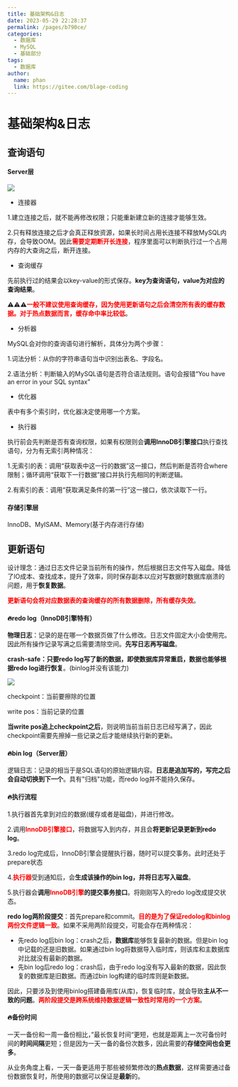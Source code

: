 ```yaml
---
title: 基础架构&日志
date: 2023-05-29 22:28:37
permalink: /pages/b790ce/
categories:
  - 数据库
  - MySQL
  - 基础部分
tags:
  - 数据库
author: 
  name: phan
  link: https://gitee.com/blage-coding
---
```

# 基础架构&日志

## 查询语句

#### Server层

![](https://cdn.staticaly.com/gh/blage-coding/picx-images-hosting@master/20230529/image.1pti00trsb7k.webp)

- 连接器

1.建立连接之后，就不能再修改权限；只能重新建立新的连接才能够生效。

2.只有释放连接之后才会真正释放资源，如果长时间占用长连接不释放MySQL内存，会导致OOM。因此<font color="red">**需要定期断开长连接**</font>，程序里面可以判断执行过一个占用内存的大查询之后，断开连接。

- 查询缓存

先前执行过的结果会以key-value的形式保存。**key为查询语句，value为对应的查询结果**。

:warning::warning::warning:<font color="red">**一般不建议使用查询缓存，因为使用更新语句之后会清空所有表的缓存数据。对于热点数据而言，缓存命中率比较低**</font>。

- 分析器

MySQL会对你的查询语句进行解析，具体分为两个步骤：

1.词法分析：从你的字符串语句当中识别出表名、字段名。

2.语法分析：判断输入的MySQL语句是否符合语法规则。语句会报错“You have an error in your SQL syntax”

- 优化器

表中有多个索引时，优化器决定使用哪一个方案。

- 执行器

执行前会先判断是否有查询权限，如果有权限则会**调用InnoDB引擎接口**执行查找语句，分为有无索引两种情况：

1.无索引的表：调用“获取表中这一行的数据”这一接口，然后判断是否符合where限制；循环调用“获取下一行数据”接口并执行先相同的判断逻辑。

2.有索引的表：调用“获取满足条件的第一行”这一接口，依次读取下一行。


#### 存储引擎层

InnoDB、MyISAM、Memory(基于内存进行存储)


## 更新语句

设计理念：通过日志文件记录当前所有的操作，然后根据日志文件写入磁盘。降低了IO成本、查找成本，提升了效率，同时保存副本以应对写数据时数据库崩溃的问题，用于**恢复数据**。

<font color="red">**更新语句会将对应数据表的查询缓存的所有数据删除，所有缓存失效**</font>。

#### 🔥redo log（InnoDB引擎特有）

**物理日志**：记录的是在哪一个数据页做了什么修改。日志文件固定大小会使用完。因此所有操作记录写满之后需要清除空间。**先写日志再写磁盘**。

**crash-safe：只要redo log写了新的数据，即使数据库异常重启，数据也能够根据redo log进行恢复**。(binlog并没有该能力)

![](https://cdn.staticaly.com/gh/blage-coding/picx-images-hosting@master/20230529/image.4zmxocy2imc0.webp)

checkpoint：当前要擦除的位置

write pos：当前记录的位置

**当write pos追上checkpoint之后**，则说明当前当前日志已经写满了，因此checkpoint需要先擦掉一些记录之后才能继续执行新的更新。

#### 🔥bin log（Server层）

逻辑日志：记录的相当于是SQL语句的原始逻辑内容。**日志是追加写的，写完之后会自动切换到下一个**。具有"归档"功能，而redo log并不能持久保存。

#### 🔥执行流程

1.执行器首先拿到对应的数据(缓存或者是磁盘)，并进行修改。

2.调用<font color="red">**InnoDB引擎接口**</font>，将数据写入到内存，并且会**将更新记录更新到redo log**。

3.redo log完成后，InnoDB引擎会提醒执行器，随时可以提交事务。此时还处于prepare状态

4.<font color="red">**执行器**</font>受到通知后，会**生成该操作的bin log，并将日志写入磁盘**。

5.执行器会**调用<font color="red">InnoDB引擎</font>的提交事务接口**。将刚刚写入的redo log改成提交状态。

**redo log两阶段提交**：首先prepare和commit。<font color="red">**目的是为了保证redolog和binlog两份文件逻辑一致**</font>。如果不采用两阶段提交，可能会存在两种情况：

- 先redo log后bin log：crash之后，**数据库**能够恢复最新的数据。但是bin log中记载的还是旧数据。如果通过bin log将数据导入临时库，则该库和主数据库对比就没有最新的数据。
- 先bin log后redo log：crash后，由于redo log没有写入最新的数据，因此恢复的数据库是旧数据。而通过bin log构建的临时库则是新数据。

因此，只要涉及到使用binlog搭建备用库(从库)，恢复临时库，就会导致**主从不一致的问题**。<font color="red">**两阶段提交是跨系统维持数据逻辑一致性时常用的一个方案**</font>。

#### 🔥备份时间

一天一备份和一周一备份相比，”最长恢复时间“更短，也就是距离上一次可备份时间的**时间间隔**更短；但是因为一天一备的备份次数多，因此需要的**存储空间也会更多**。

从业务角度上看，一天一备更适用于那些被频繁修改的**热点数据**，这样需要通过备份数据恢复时，所使用的数据可以保证是**最新**的。